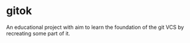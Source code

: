 # gitok

An educational project with aim to learn the foundation of the git VCS by recreating some part of it.
